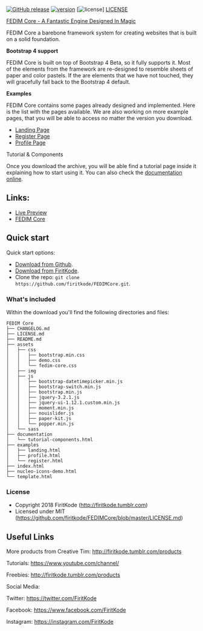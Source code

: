 [![GitHub release](https://img.shields.io/github/release/Naereen/StrapDown.js.svg)](https://GitHub.com/Naereen/StrapDown.js/releases/) [![version][version-badge]][CHANGELOG] [![license][license-badge]] [LICENSE]

[FEDIM Core - A Fantastic Engine Designed In Magic](http://fedimcore.tumblr.com/) 

FEDIM Core a barebone framework system for creating websites that is built on a solid foundation.

**Bootstrap 4 support**

FEDIM Core is built on top of Bootstrap 4 Beta, so it fully supports it. Most of the elements from the framework are re-designed to resemble sheets of paper and color pastels. If the are elements that we have not touched, they will gracefully fall back to the Bootstrap 4 default.

**Examples**

FEDIM Core contains some pages already designed and implemented. Here is the list with the pages available. We are also working on more example pages, that you will be able to access no matter the version you download.


- [Landing Page](http://fedimcore.tumblr.com/examples/landing.html)
- [Register Page](http://fedimcore.tumblr.com/examples/register.html)
- [Profile Page](http://fedimcore.tumblr.com/examples/profile.html)

Tutorial & Components

Once you download the archive, you will be able find a tutorial page inside it explaining how to start using it. You can also check the [documentation online](http://fedimcore.tumblr.com/documentation/tutorial-components.html).

## Links:

+ [Live Preview](http://fedimcore.tumblr.com/)
+ [FEDIM Core](http://fedimcore.tumblr.com/presentation.html)

## Quick start

Quick start options:

- [Download from Github](https://github.com/firitkode/FEDIMCore.git).
- [Download from FiritKode](http://firitkode.tumblr.com/products/fedimcore).
- Clone the repo: `git clone https://github.com/firitkode/FEDIMCore.git`.


### What's included

Within the download you'll find the following directories and files:

```
FEDIM Core
├── CHANGELOG.md
├── LICENSE.md
├── README.md
├── assets
│   ├── css
│   │   ├── bootstrap.min.css
│   │   ├── demo.css
│   │   └── fedim-core.css
│   ├── img
│   ├── js
│   │   ├── bootstrap-datetimepicker.min.js
│   │   ├── bootstrap-switch.min.js
│   │   ├── bootstrap.min.js
│   │   ├── jquery-3.2.1.js
│   │   ├── jquery-ui-1.12.1.custom.min.js
│   │   ├── moment.min.js
│   │   ├── nouislider.js
│   │   ├── paper-kit.js
│   │   └── popper.min.js
│   └── sass
├── documentation
│   └── tutorial-components.html
├── examples
│   ├── landing.html
│   ├── profile.html
│   └── register.html
├── index.html
├── nucleo-icons-demo.html
└── template.html

```

### License

- Copyright 2018 FiritKode (http://firitkode.tumblr.com)
- Licensed under MIT (https://github.com/firitkode/FEDIMCore/blob/master/LICENSE.md)


## Useful Links

More products from Creative Tim: <http://firitkode.tumblr.com/products>

Tutorials: <https://www.youtube.com/channel/>

Freebies: <http://firitkode.tumblr.com/products>

Social Media:

Twitter: <https://twitter.com/FiritKode>

Facebook: <https://www.facebook.com/FiritKode>

Instagram: <https://instagram.com/FiritKode>

[CHANGELOG]: ./CHANGELOG.md
[LICENSE]: ./LICENSE.md
[version-badge]: https://img.shields.io/badge/version-2.1.0-blue.svg
[license-badge]: https://img.shields.io/badge/license-MIT-blue.svg
